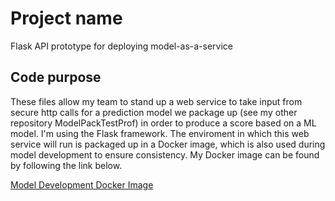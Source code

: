 # Project name
Flask API prototype for deploying model-as-a-service
## Code purpose
These files allow my team to stand up a web service to take input from secure http calls for a prediction model we package up (see my other repository ModelPackTestProf) in order to produce a score based on a ML model. I'm using the Flask framework. The enviroment in which this web service will run is packaged up in a Docker image, which is also used during model development to ensure consistency. My Docker image can be found by following the link below.

[Model Development Docker Image](https://hub.docker.com/r/jgavinwu/zen-env-beta/)